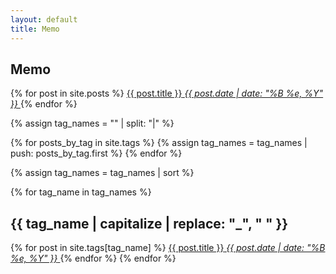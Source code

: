 ```yaml
---
layout: default
title: Memo
---
```


## Memo
{% for post in site.posts %}
<a class="blog-box" href="{{ post.url }}">
<span class="blog-title">{{ post.title }}</span>
<em class="blog-date">{{ post.date | date: "%B %e, %Y" }}</em>
</a>
{% endfor %}

{% assign tag_names = "" | split: "|"  %}

{% for posts_by_tag in site.tags %}
  {% assign tag_names = tag_names | push: posts_by_tag.first %}
{% endfor %}

{% assign tag_names = tag_names | sort %}

{% for tag_name in tag_names %}
<h2>{{ tag_name | capitalize | replace: "_", " " }}</h2>
{% for post in site.tags[tag_name] %}
<a class="blog-box" href="{{ post.url }}">
<span class="blog-title">{{ post.title }}</span>
<em class="blog-date">{{ post.date | date: "%B %e, %Y" }}</em>
</a>
{% endfor %}
{% endfor %}